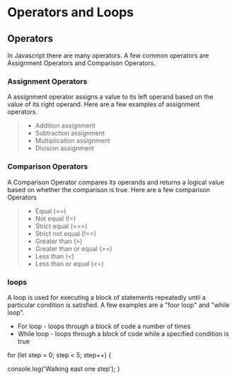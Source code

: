 # **Operators and Loops**

## Operators 

In Javascript there are many operators. A few common operators are Assignment Operators and Comparison Operators.


### Assignment Operators 

A assignment operator assigns a value to its left operand based on the value of its right operand. Here are a few examples of assignment operators. 

 > - Addition assignment
 > - Subtraction assignment 
 > - Multiplication assignment 
 > - Division assignment

### Comparison Operators 

A Comparison Operator compares its operands and returns a logical value based on whether the comparison is true. Here are a few comparison Operators

> -  Equal (==)
> -  Not equal (!=)
> -  Strict equal (===)
> -  Strict not equal (!==)
> -  Greater than (>)
> -  Greater than or equal (>=)
> -  Less than (<)
> -  Less than or equal (<=)

### loops 

A loop is used for executing a block of statements repeatedly until a particular condition is satisfied. A few examples are a "foor loop" and "while loop".

* For loop -  loops through a block of code a number of times
* While loop - loops through a block of code while a specified condition is true


for (let step = 0; step < 5; step++) {
  
  console.log('Walking east one step');
}

